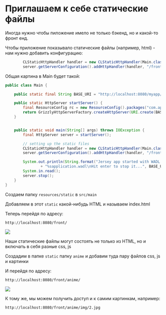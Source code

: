# Приглашаем к себе статические файлы

Иногда нужно чтобы пиложение имело не только бэкенд, но и какой-то фронт енд.

Чтобы приложение показывало статические файлы (например, html) - нам нужно добавить конфигурацию:
```java
        CLStaticHttpHandler handler = new CLStaticHttpHandler(Main.class.getClassLoader(), "/static/");
        server.getServerConfiguration().addHttpHandler(handler, "/front/");
```

Общая картина в Main будет такой:
```java
public class Main {

    public static final String BASE_URI = "http://localhost:8080/myapp/";

    public static HttpServer startServer() {
        final ResourceConfig rc = new ResourceConfig().packages("com.apploidxxx");
        return GrizzlyHttpServerFactory.createHttpServer(URI.create(BASE_URI), rc);
    }


    public static void main(String[] args) throws IOException {
        final HttpServer server = startServer();

        // setting up the static files
        CLStaticHttpHandler handler = new CLStaticHttpHandler(Main.class.getClassLoader(), "/static/");
        server.getServerConfiguration().addHttpHandler(handler, "/front/");

        System.out.println(String.format("Jersey app started with WADL available at "
                + "%sapplication.wadl\nHit enter to stop it...", BASE_URI));
        System.in.read();
        server.stop();
    }
}

```

Создаем папку `resources/static` в `src/main`

Добавляем в этот `static` какой-нибудь HTML и называем index.html

Теперь перейдя по адресу:
```
http://localhost:8080/front/
```
![](https://i.imgur.com/e91KC54.png)

Наши статические файлы могут состоять не только из HTML, но и включать в себя разные css, js

Создадим в папке `static` папку `anime` и добавим туда пару файлов css, js и картинки

И перейдя по адресу:
```
http://localhost:8080/front/anime/
```
![](https://i.imgur.com/A5v2BkL.png)

К тому же, мы можем получить доступ и к самим картинкам, например:
```
http://localhost:8080/front/anime/img/2.jpg
```
